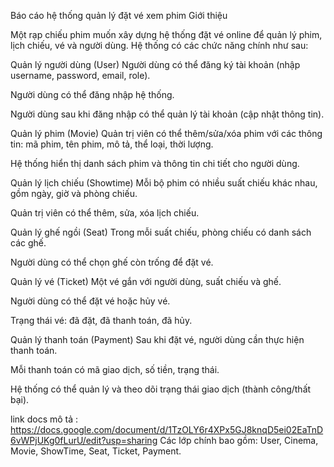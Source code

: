 Báo cáo hệ thống quản lý đặt vé xem phim Giới thiệu

Một rạp chiếu phim muốn xây dựng hệ thống đặt vé online để quản lý phim, lịch chiếu, vé và người dùng. Hệ thống có các chức năng chính như sau:

Quản lý người dùng (User)
Người dùng có thể đăng ký tài khoản (nhập username, password, email, role).

Người dùng có thể đăng nhập hệ thống.

Người dùng sau khi đăng nhập có thể quản lý tài khoản (cập nhật thông tin).

Quản lý phim (Movie)
Quản trị viên có thể thêm/sửa/xóa phim với các thông tin: mã phim, tên phim, mô tả, thể loại, thời lượng.

Hệ thống hiển thị danh sách phim và thông tin chi tiết cho người dùng.

Quản lý lịch chiếu (Showtime)
Mỗi bộ phim có nhiều suất chiếu khác nhau, gồm ngày, giờ và phòng chiếu.

Quản trị viên có thể thêm, sửa, xóa lịch chiếu.

Quản lý ghế ngồi (Seat)
Trong mỗi suất chiếu, phòng chiếu có danh sách các ghế.

Người dùng có thể chọn ghế còn trống để đặt vé.

Quản lý vé (Ticket)
Một vé gắn với người dùng, suất chiếu và ghế.

Người dùng có thể đặt vé hoặc hủy vé.

Trạng thái vé: đã đặt, đã thanh toán, đã hủy.

Quản lý thanh toán (Payment)
Sau khi đặt vé, người dùng cần thực hiện thanh toán.

Mỗi thanh toán có mã giao dịch, số tiền, trạng thái.

Hệ thống có thể quản lý và theo dõi trạng thái giao dịch (thành công/thất bại).

link docs mô tả : https://docs.google.com/document/d/1TzOLY6r4XPx5GJ8knqD5ei02EaTnD6vWPjUKg0fLurU/edit?usp=sharing
Các lớp chính bao gồm: User, Cinema, Movie, ShowTime, Seat, Ticket, Payment.

